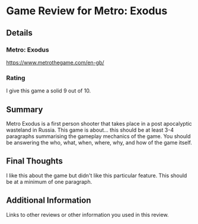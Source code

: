 # Game Review for Metro: Exodus

## Details

### Metro: Exodus
https://www.metrothegame.com/en-gb/

### Rating
I give this game a solid 9 out of 10.

## Summary
Metro Exodus is a first person shooter that takes place in a post apocalyptic wasteland in Russia. 
This game is about... this should be at least 3-4 paragraphs summarising the gameplay mechanics of the game. You should be answering the who, what, when, where, why, and how of the game itself.

## Final Thoughts
I like this about the game but didn't like this particular feature. This should be at a minimum of one paragraph.

## Additional Information
Links to other reviews or other information you used in this review.
